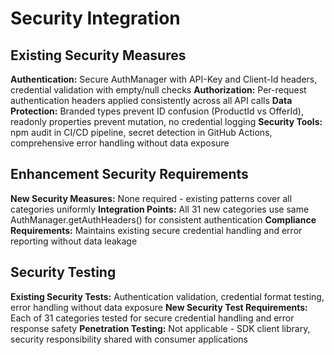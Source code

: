 # Security Integration

## Existing Security Measures
**Authentication:** Secure AuthManager with API-Key and Client-Id headers, credential validation with empty/null checks
**Authorization:** Per-request authentication headers applied consistently across all API calls
**Data Protection:** Branded types prevent ID confusion (ProductId vs OfferId), readonly properties prevent mutation, no credential logging
**Security Tools:** npm audit in CI/CD pipeline, secret detection in GitHub Actions, comprehensive error handling without data exposure

## Enhancement Security Requirements
**New Security Measures:** None required - existing patterns cover all categories uniformly
**Integration Points:** All 31 new categories use same AuthManager.getAuthHeaders() for consistent authentication
**Compliance Requirements:** Maintains existing secure credential handling and error reporting without data leakage

## Security Testing
**Existing Security Tests:** Authentication validation, credential format testing, error handling without data exposure
**New Security Test Requirements:** Each of 31 categories tested for secure credential handling and error response safety
**Penetration Testing:** Not applicable - SDK client library, security responsibility shared with consumer applications
